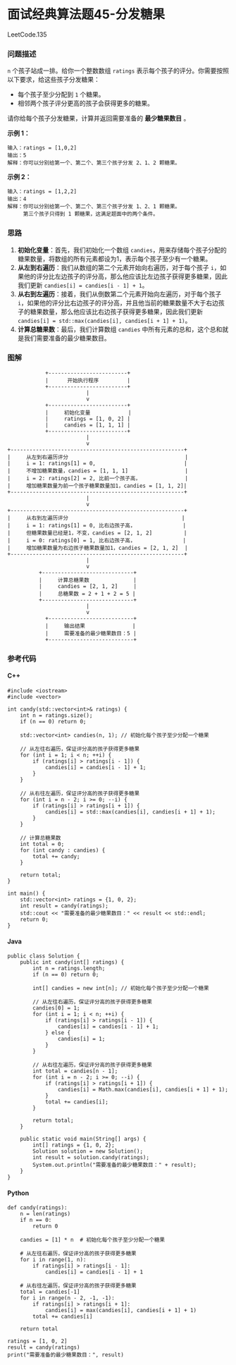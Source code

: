 # 面试经典算法题45-分发糖果

LeetCode.135

### 问题描述

`n` 个孩子站成一排。给你一个整数数组 `ratings` 表示每个孩子的评分。你需要按照以下要求，给这些孩子分发糖果：

- 每个孩子至少分配到 `1` 个糖果。
- 相邻两个孩子评分更高的孩子会获得更多的糖果。

请你给每个孩子分发糖果，计算并返回需要准备的 **最少糖果数目** 。

**示例 1：**

```
输入：ratings = [1,0,2]
输出：5
解释：你可以分别给第一个、第二个、第三个孩子分发 2、1、2 颗糖果。
```

**示例 2：**

```
输入：ratings = [1,2,2]
输出：4
解释：你可以分别给第一个、第二个、第三个孩子分发 1、2、1 颗糖果。
     第三个孩子只得到 1 颗糖果，这满足题面中的两个条件。
```

### 思路

1. **初始化变量**：首先，我们初始化一个数组 `candies`，用来存储每个孩子分配的糖果数量，将数组的所有元素都设为1，表示每个孩子至少有一个糖果。
2. **从左到右遍历**：我们从数组的第二个元素开始向右遍历，对于每个孩子 `i`，如果他的评分比左边孩子的评分高，那么他应该比左边孩子获得更多糖果，因此我们更新 `candies[i] = candies[i - 1] + 1`。
3. **从右到左遍历**：接着，我们从倒数第二个元素开始向左遍历，对于每个孩子 `i`，如果他的评分比右边孩子的评分高，并且他当前的糖果数量不大于右边孩子的糖果数量，那么他应该比右边孩子获得更多糖果，因此我们更新 `candies[i] = std::max(candies[i], candies[i + 1] + 1)`。
4. **计算总糖果数**：最后，我们计算数组 `candies` 中所有元素的总和，这个总和就是我们需要准备的最少糖果数目。

### 图解

```
            +-------------------------+
            |      开始执行程序         |
            +-------------------------+
                         |
                         v
            +-------------------------+
            |     初始化变量            |
            |     ratings = [1, 0, 2] |
            |     candies = [1, 1, 1] |
            +-------------------------+
                         |
                         v
+-------------------------------------------------------+
|     从左到右遍历评分                                     |
|     i = 1: ratings[1] = 0,                            |
|     不增加糖果数量，candies = [1, 1, 1]                  |
|     i = 2: ratings[2] = 2, 比前一个孩子高，              |
|     增加糖果数量为前一个孩子糖果数量加1，candies = [1, 1, 2]|
+-------------------------------------------------------+
                         |
                         v
+-------------------------------------------------------+
|     从右到左遍历评分                                    |
|     i = 1: ratings[1] = 0, 比右边孩子高，               |
|     但糖果数量已经是1，不变，candies = [2, 1, 2]          |
|     i = 0: ratings[0] = 1, 比右边孩子高，               |
|     增加糖果数量为右边孩子糖果数量加1，candies = [2, 1, 2]  |
+-------------------------------------------------------+
                         |
                         v
          +-----------------------------+
          |     计算总糖果数              |
          |     candies = [2, 1, 2]     |
          |     总糖果数 = 2 + 1 + 2 = 5 |
          +-----------------------------+
                         |
                         v
            +---------------------------+
            |     输出结果               |
            |     需要准备的最少糖果数目：5 |
            +---------------------------+
```

### 参考代码

#### C++

```
#include <iostream>
#include <vector>

int candy(std::vector<int>& ratings) {
    int n = ratings.size();
    if (n == 0) return 0;

    std::vector<int> candies(n, 1); // 初始化每个孩子至少分配一个糖果

    // 从左往右遍历，保证评分高的孩子获得更多糖果
    for (int i = 1; i < n; ++i) {
        if (ratings[i] > ratings[i - 1]) {
            candies[i] = candies[i - 1] + 1;
        }
    }

    // 从右往左遍历，保证评分高的孩子获得更多糖果
    for (int i = n - 2; i >= 0; --i) {
        if (ratings[i] > ratings[i + 1]) {
            candies[i] = std::max(candies[i], candies[i + 1] + 1);
        }
    }

    // 计算总糖果数
    int total = 0;
    for (int candy : candies) {
        total += candy;
    }

    return total;
}

int main() {
    std::vector<int> ratings = {1, 0, 2};
    int result = candy(ratings);
    std::cout << "需要准备的最少糖果数目：" << result << std::endl;
    return 0;
}
```

#### Java

```
public class Solution {
    public int candy(int[] ratings) {
        int n = ratings.length;
        if (n == 0) return 0;

        int[] candies = new int[n]; // 初始化每个孩子至少分配一个糖果

        // 从左往右遍历，保证评分高的孩子获得更多糖果
        candies[0] = 1;
        for (int i = 1; i < n; ++i) {
            if (ratings[i] > ratings[i - 1]) {
                candies[i] = candies[i - 1] + 1;
            } else {
                candies[i] = 1;
            }
        }

        // 从右往左遍历，保证评分高的孩子获得更多糖果
        int total = candies[n - 1];
        for (int i = n - 2; i >= 0; --i) {
            if (ratings[i] > ratings[i + 1]) {
                candies[i] = Math.max(candies[i], candies[i + 1] + 1);
            }
            total += candies[i];
        }

        return total;
    }

    public static void main(String[] args) {
        int[] ratings = {1, 0, 2};
        Solution solution = new Solution();
        int result = solution.candy(ratings);
        System.out.println("需要准备的最少糖果数目：" + result);
    }
}
```

#### Python

```
def candy(ratings):
    n = len(ratings)
    if n == 0:
        return 0

    candies = [1] * n  # 初始化每个孩子至少分配一个糖果

    # 从左往右遍历，保证评分高的孩子获得更多糖果
    for i in range(1, n):
        if ratings[i] > ratings[i - 1]:
            candies[i] = candies[i - 1] + 1

    # 从右往左遍历，保证评分高的孩子获得更多糖果
    total = candies[-1]
    for i in range(n - 2, -1, -1):
        if ratings[i] > ratings[i + 1]:
            candies[i] = max(candies[i], candies[i + 1] + 1)
        total += candies[i]

    return total

ratings = [1, 0, 2]
result = candy(ratings)
print("需要准备的最少糖果数目：", result)
```

